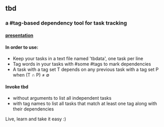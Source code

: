 ## tbd
### a #tag-based dependency tool for task tracking

#### [presentation](http://go-talks.appspot.com/github.com/solarsea/tbd/tbd.slide#1)

#### In order to use:

* Keep your tasks in a text file named 'tbdata', one task per line
* Tag words in your tasks with #some #tags to mark dependencies
* A task with a tag set T depends on any previous task with a tag set P when (T ∩ P) ≠ ∅

#### Invoke tbd

* without arguments to list all independent tasks
* with tag names to list all tasks that match at least one tag along with their dependencies

Live, learn and take it easy :)

